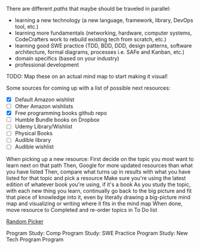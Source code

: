 There are different _paths_ that maybe should be traveled in parallel:
- learning a new technology (a new language, framework, library, DevOps tool, etc.)
- learning more fundamentals (networking, hardware, computer systems, CodeCrafters work to rebuild existing tech from scratch, etc.)
- learning good SWE practice (TDD, BDD, DDD, design patterns, software architecture, formal diagrams, processes i.e. SAFe and Kanban, etc.)
- domain specifics (based on your industry)
- professional development

TODO: Map these on an actual mind map to start making it visual!

Some sources for coming up with a list of possible next resources:

- [x] Default Amazon wishlist
- [ ] Other Amazon wishlists
- [x] Free programming books github repo
- [ ] Humble Bundle books on Dropbox
- [ ] Udemy Library/Wishlist
- [ ] Physical Books
- [ ] Audible library
- [ ] Audible wishlist

When picking up a new resource:
First decide on the topic you most want to learn next on that path
Then, Google for more updated resources than what you have listed
Then, compare what turns up in results with what you have listed for that topic and pick a resource
Make sure you're using the latest edition of whatever book you're using, if it's a book
As you study the topic, with each new thing you learn, continually go back to the big picture and fit that piece of knowledge into it, even by literally drawing a big-picture mind map and visualizing or writing where it fits in the mind map
When done, move resource to Completed and re-order topics in To Do list

[Random Picker](https://www.randomlists.com/random-picker)

Program
Study: Comp
Program
Study: SWE Practice
Program
Study: New Tech
Program
Program

